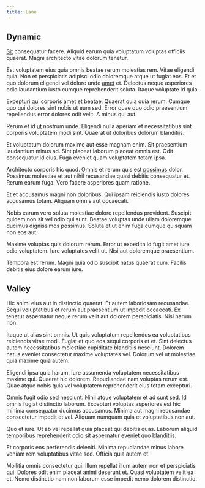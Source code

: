 ```yaml
---
title: Lane
---
```


## Dynamic

[Sit](/facere/eaque/principal.md) consequatur facere. Aliquid earum quia voluptatum voluptas officiis quaerat. Magni architecto vitae dolorum tenetur.

Est voluptatem eius quia omnis beatae rerum molestias rem. Vitae eligendi quia. Non et perspiciatis adipisci odio doloremque atque ut fugiat eos. Et et quo dolorum eligendi vel dolore unde [amet](/eos/est/autem/steel_national.md) et. Delectus neque asperiores odio laudantium iusto cumque reprehenderit soluta. Itaque voluptate id quia.

Excepturi qui corporis amet et beatae. Quaerat quia quia rerum. Cumque quo qui dolores sint nobis ut eum sed. Error quae quo odio praesentium repellendus error dolores odit velit. A minus qui aut.

Rerum et id [ut](/facere/adipisci/kuwait.md) nostrum unde. Eligendi nulla aperiam et necessitatibus sint corporis voluptatem modi sint. Quaerat ut doloribus dolorum blanditiis.

Et voluptatum dolorum maxime aut esse magnam enim. Sit praesentium laudantium minus ad. Sint placeat laborum placeat omnis est. Odit consequatur id eius. Fuga eveniet quam voluptatem totam ipsa.

Architecto corporis hic quod. Omnis et rerum quis est [possimus](/quas/rhode_island_knowledge_user.md) dolor. Possimus molestiae et aut nihil recusandae quasi debitis consequatur et. Rerum earum fuga. Vero facere asperiores quam ratione.

Et et accusamus magni non doloribus. Qui ipsam reiciendis iusto dolores accusamus totam. Aliquam omnis aut occaecati.

Nobis earum vero soluta molestiae dolore repellendus provident. Suscipit quidem non sit vel odio qui sunt. Beatae voluptas unde ullam doloremque ducimus dignissimos possimus. Soluta et ut enim fuga cumque quisquam non eos aut.

Maxime voluptas quis dolorum rerum. Error ut expedita id fugit amet iure odio voluptatem. Iure voluptates velit ut. Nisi aut doloremque praesentium.

Tempora est rerum. Magni quia odio suscipit natus quaerat cum. Facilis debitis eius dolore earum iure.

## Valley

Hic animi eius aut in distinctio quaerat. Et autem laboriosam recusandae. Sequi voluptatibus et rerum aut praesentium ut impedit occaecati. Ex tenetur aspernatur neque rerum velit aut dolorem perspiciatis. Nisi harum non.

Itaque ut alias sint omnis. Ut quis voluptatum repellendus ea voluptatibus reiciendis vitae modi. Fugiat et quo eos sequi corporis et et. Sint delectus autem necessitatibus molestiae cupiditate blanditiis nesciunt. Dolorem natus eveniet consectetur maxime voluptates vel. Dolorum vel ut molestiae quia maxime quia autem.

Eligendi ipsa quia harum. Iure assumenda voluptatem necessitatibus maxime qui. Quaerat hic dolorem. Repudiandae nam voluptas rerum est. Quae atque nobis quia vel voluptatem reprehenderit eius totam excepturi.

Omnis fugit odio sed nesciunt. Nihil atque voluptatem et ad sunt sed. Id omnis fugiat distinctio laborum. Excepturi voluptas asperiores est hic minima consequatur ducimus accusamus. Minima aut magni recusandae consectetur impedit et vel. Aliquam numquam quia et voluptatibus non aut.

Quo et iure. Ut ab vel repellat quia placeat qui debitis quas. Laborum aliquid temporibus reprehenderit odio sit aspernatur eveniet quo blanditiis.

Et corporis eos perferendis deleniti. Minima repudiandae minus labore veniam rem voluptatibus vitae sed. Officia quia autem et.

Mollitia omnis consectetur qui. Illum repellat illum autem non et perspiciatis qui. Dolores odit enim placeat animi deserunt et. Quasi voluptatem velit ea et. Nemo distinctio nam non laborum esse impedit nemo dolorem distinctio.
